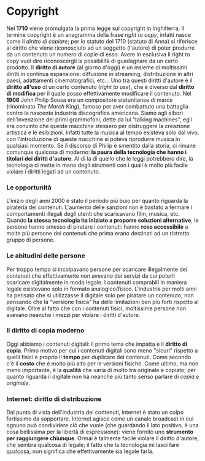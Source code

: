 # Copyright
Nel **1710** viene promulgata la prima legge sul copyright in Inghilterra.
Il termine copyright è un anagramma della frase *right to copy*, infatti nasce come il *diritto di copiare*; per lo statuto del 1710 (statuto di Anna) si riferisce al diritto che viene riconosciuto ad un soggetto (l'autore) di poter produrre da un contenuto un numero di copie di esso. Avere in esclusiva il right to copy vuol dire riconoscergli la possibilità di guadagnare da un certo prodotto.
Il **diritto di autore** (al giorno d'oggi) è un insieme di moltissimi diritti in continua espansione: diffusione in streaming, distribuzione in altri paesi, adattamenti cinematografici, etc...
Uno tra questi diritti d'autore è il **diritto all'uso** di un certo contenuto (*right to use*), che è diverso dal **diritto di modifica** per il quale posso effettivamente modificare il contenuto.
Nel **1906** John Philip Sousa era un compositore statunitense di marce (rinominato *The March King*), famoso per aver combattuto una battaglia contro la nascente industria discografica americana. Siamo agli albori dell'invenzione dei primi grammofoni, dette da lui "talking machines", egli era convinto che queste macchine stessero per distruggere la creazione artistica e le esibizioni. Infatti tutte la musica al tempo esisteva solo dal vivo, con l'introduzione di queste macchine si poteva riprodurre musica in qualsiasi momento. Se il discorso di Philip è smentito dalla storia, ci rimane comunque qualcosa di moderno: **la paura della tecnologia che hanno i titolari dei diritti d'autore**. Al di la di quello che le leggi potrebbero dire, la tecnologia ci mette in mano degli strumenti con i quali è molto più facile violare i diritti legati ad un contenuto.
### Le opportunità
L'inizio degli anni 2000 è stato il periodo più buio per quanto riguarda la pirateria dei contenuti. L'aumento delle sanzioni non è bastato a fermare i comportamenti illegali degli utenti che scaricavano film, musica, etc.
Quando **la stessa tecnologia ha iniziato a proporre soluzioni alternative**, le persone hanno smesso di piratare i contenuti: hanno **reso accessibile** a molte più persone dei contenuti che prima erano destinati ad un ristretto gruppo di persone.
### Le abitudini delle persone
Per troppo tempo si incolpavano persone per scaricare illegalmente dei contenuti che effettivamente non avevano dei servizi da cui poterli scaricare digitalmente in modo legale. I contenuti comprabili in maniera legale esistevano solo in formato analogico/fisico.
L'industria per molti anni ha pensato che si utilizzasse il digitale solo per piratare un contenuto, non pensando che la "versione fisica" ha delle limitazioni ben più forti rispetto al digitale. Oltre al fatto che con i contenuti fisici, moltissime persone non avevano neanche i mezzi per violare i diritti d'autore.
### Il diritto di copia moderno
Oggi abbiamo i contenuti digitali: il primo tema che impatta è il **diritto di copia**. Primo motivo per cui i contenuti digitali sono meno "sicuri" rispetto a quelli fisici è proprio il **tempo** per duplicare dei contenuti. Come secondo c'è il **costo** che è molto più alto per le versioni fisiche. Come ultimo, ma non meno importante, è la **qualità** che varia di molto tra originale e copiato; per quanto riguarda il digitale non ha neanche più tanto senso parlare di *copia e originale*.
### Internet: diritto di distribuzione
Dal punto di vista dell'industria dei contenuti, internet è stato un colpo fortissimo da sopportare. Internet agisce come un canale broadcast in cui ognuno può condividere ciò che vuole (che guardando il lato positivo, è una cosa bellissima per la libertà di espressione): viene fornito uno **strumento per raggiungere chiunque**.
Ormai è talmente facile violare il diritto d'autore, che sembra qualcosa di legale; il fatto che la tecnologia mi lasci fare qualcosa, non significa che effettivamente sia legale farla.